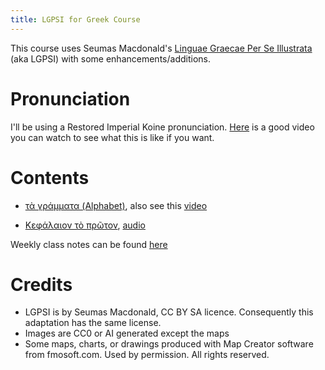 ```yaml
---
title: LGPSI for Greek Course
---
```


This course uses Seumas Macdonald's [Linguae Graecae Per Se Illustrata](https://github.com/seumasjeltzz/LinguaeGraecaePerSeIllustrata) (aka LGPSI) with some enhancements/additions. 


# Pronunciation

I'll be using a Restored Imperial Koine pronunciation. [Here](https://www.youtube.com/watch?v=94B26pJM2fg)  is a good video you can watch to see what this is like if you want. 

# Contents

- [τὰ γράμματα (Alphabet)](https://docs.google.com/document/d/1Xuk3hO_Cmqgj2MyppuDSK-wGxPPGdWlDIp8hU7ACGHA/edit?tab=t.0), also see this [video](https://www.youtube.com/watch?v=94B26pJM2fg)

- [Κεφάλαιον τὸ πρῶτον](chapter_01.html), [audio](https://youtu.be/CH2t4L-dCWk?si=h7__RP-HEEXJ8HMT)

Weekly class notes can be found [here](class_notes.html)


# Credits


- LGPSI is by Seumas Macdonald, CC BY SA licence. Consequently this adaptation has the same license.
- Images are CC0 or AI generated except the maps
- Some maps, charts, or drawings produced with Map Creator software from fmosoft.com. Used by permission. All rights reserved.
